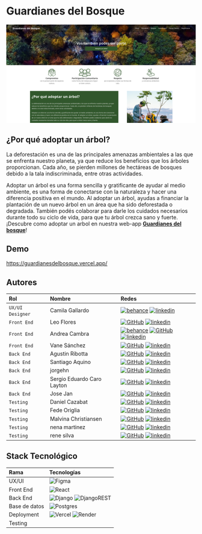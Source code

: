 # Guardianes del Bosque

![App Screenshot](./assets/guardianes.png)

## ¿Por qué adoptar un árbol?

La deforestación es una de las principales amenazas ambientales a las que se enfrenta nuestro planeta, ya que reduce los beneficios que los árboles proporcionan. Cada año, se pierden millones de hectáreas de bosques debido a la tala indiscriminada, entre otras actividades.

Adoptar un árbol es una forma sencilla y gratificante de ayudar al medio ambiente, es una forma de conectarse con la naturaleza y hacer una diferencia positiva en el mundo. Al adoptar un árbol, ayudas a financiar la plantación de un nuevo árbol en un área que ha sido deforestada o degradada. También podés colaborar para darle los cuidados necesarios durante todo su ciclo de vida, para que tu árbol crezca sano y fuerte.
¡Descubre como adoptar un arbol en nuestra web-app [**Guardianes del bosque**](https://guardianesdelbosque.vercel.app/)!


## Demo

https://guardianesdelbosque.vercel.app/

## Autores

| Rol               | Nombre              | Redes                                                                                                                    |
| :---------------- | :------------------ | :----------------------------------------------------------------------------------------------------------------------- |
| `UX/UI Designer`  | Camila Gallardo          | [![behance]](https://www.behance.net/camigallardo) [![linkedin]](https://www.linkedin.com/in/camila-gallardo-360a131b9/)                                        |
| `Front End`       | Leo Flores               | [![GitHub]](https://github.com/) [![linkedin]](https://www.linkedin.com/in/lFavian)                            |
| `Front End`       | Andrea Cambra              | [![behance]](https://www.behance.net/andycambra) [![GitHub]](https://github.com/) [![linkedin]](https://www.linkedin.com/in/andy-cambra-06b2045/)                       |
| `Front End`       | Vane Sánchez           | [![GitHub]](https://github.com/NezziY) [![linkedin]](https://www.linkedin.com/in/bertha-vanessa-s%C3%A1nchez-posadas-5b05a9208/)                       |
| `Back End`        | Agustin Ribotta       | [![GitHub]](https://github.com/AgustinRibotta) [![linkedin]](https://www.linkedin.com/feed/)            |
| `Back End`        | Santiago Aquino         | [![GitHub]](https://github.com/Santiago-Aquino) [![linkedin]](https://www.linkedin.com/in/santiagoaquino-desarrollador/) |
| `Back End`        | jorgehn        | [![GitHub]](https://github.com/jorgea-hn) [![linkedin]](https://www.linkedin.com/in/jorge-henriquez-novoa/)      |
| `Back End`        | Sergio Eduardo Caro Layton        | [![GitHub]](https://github.com/scarolayton/) [![linkedin]](https://www.linkedin.com/in/sergio-eduardo-caro-layton/)      |
| `Back End`        | Jose Jan         | [![GitHub]](https://github.com/JoseJan21) [![linkedin]](https://www.linkedin.com/in/josejan/)      |
| `Testing`        | Daniel Cazabat  | [![GitHub]](https://github.com/dcazabat) [![linkedin]](https://www.linkedin.com/in/dacazabat/)      |
| `Testing`        | Fede Origlia | [![GitHub]](https://github.com/FedeOriglia) [![linkedin]](https://www.linkedin.com/in/fedeoriglia/)      |
| `Testing`        | Malvina Christiansen | [![GitHub]](https://github.com/) [![linkedin]](http://www.linkedin.com/in/malvina-christiansen)      |
| `Testing`        | nena martinez  | [![GitHub]](https://github.com/nenasofiamartinez64) [![linkedin]](http://www.linkedin.com/in/nena-martinezdemendez)      |
| `Testing`        | rene silva  | [![GitHub]](https://github.com/) [![linkedin]](https://www.linkedin.com/in/)      |

## Stack Tecnológico

| Rama          | Tecnologías                                                  |
| :------------ | :----------------------------------------------------------- |
| UX/UI         | ![Figma][figma]                                              |
| Front End     | ![React][react] |
| Back End      | ![Django][django] ![DjangoREST][djangoREST] |
| Base de datos |  ![Postgres][postgres]                                       |
| Deployment    | ![Vercel][vercel] ![Render][render]                                           |
| Testing |   |

[behance]: https://img.shields.io/badge/Behance-1769ff?style=for-the-badge&logo=behance&logoColor=white
[linkedin]: https://img.shields.io/badge/linkedin-%230077B5.svg?style=for-the-badge&logo=linkedin&logoColor=white
[github]: https://img.shields.io/badge/github-%23121011.svg?style=for-the-badge&logo=github&logoColor=white
[figma]: https://img.shields.io/badge/figma-%23F24E1E.svg?style=for-the-badge&logo=figma&logoColor=white
[react]: https://img.shields.io/badge/react-%2320232a.svg?style=for-the-badge&logo=react&logoColor=%2361DAFB
[node]: https://img.shields.io/badge/node.js-6DA55F?style=for-the-badge&logo=node.js&logoColor=white
[vercel]: https://img.shields.io/badge/vercel-%23000000.svg?style=for-the-badge&logo=vercel&logoColor=white
[render]: https://img.shields.io/badge/Render-%46E3B7.svg?style=for-the-badge&logo=render&logoColor=white
[postman]: https://img.shields.io/badge/Postman-FF6C37?style=for-the-badge&logo=postman&logoColor=white
[testlink]: https://img.shields.io/badge/test_link-blue
[trello]: https://img.shields.io/badge/Trello-%23026AA7.svg?style=for-the-badge&logo=Trello&logoColor=white
[postgres]: https://img.shields.io/badge/postgres-%23316192.svg?style=for-the-badge&logo=postgresql&logoColor=white
[django]: https://img.shields.io/badge/django-%23092E20.svg?style=for-the-badge&logo=django&logoColor=white
[djangoREST]: https://img.shields.io/badge/DJANGO-REST-ff1709?style=for-the-badge&logo=django&logoColor=white&color=ff1709&labelColor=gray
[react]: https://img.shields.io/badge/react-%2320232a.svg?style=for-the-badge&logo=react&logoColor=%2361DAFB
